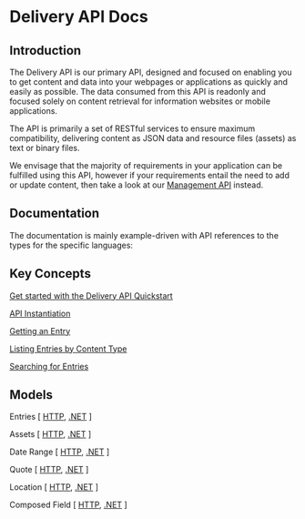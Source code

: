 # Delivery API Docs

## Introduction

The Delivery API is our primary API, designed and focused on enabling you to get content and data into your webpages or applications as quickly and easily as possible. The data consumed from this API is readonly and focused solely on content retrieval for information websites or mobile applications. 

The API is primarily a set of RESTful services to ensure maximum compatibility, delivering content as JSON data and resource files (assets) as text or binary files. 

We envisage that the majority of requirements in your application can be fulfilled using this API, however if your requirements entail the need to add or update content, then take a look at our [Management API]() instead.

## Documentation

The documentation is mainly example-driven with API references to the types for the specific languages:

## Key Concepts

[Get started with the Delivery API Quickstart](./getting-started.md)

[API Instantiation](./api-instantiation.md)

[Getting an Entry](./accessing-entries/entry-get.md)

[Listing Entries by Content Type](./accessing-entries/entries-list.md)

[Searching for Entries](./accessing-entries/entry-search.md)

## Models

Entries [ [HTTP](./model/http/entry-http.md), [.NET](./model/dotnet/entry-dotnet.md) ]

Assets [ [HTTP](./model/http/asset-http.md), [.NET](./model/dotnet/asset-dotnet.md) ]

Date Range [ [HTTP](/common/types/http/daterange-http.md), [.NET](/common/types/dotnet/daterange-dotnet.md) ]

Quote [ [HTTP](/common/types/http/quote-http.md), [.NET](/common/types/dotnet/quote-dotnet.md) ]

Location [ [HTTP](/common/types/http/location-http.md), [.NET](/common/types/dotnet/location-dotnet.md) ]

Composed Field [ [HTTP](/common/types/http/composed-http.md), [.NET](/common/types/dotnet/composed-dotnet.md) ]
